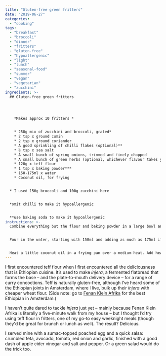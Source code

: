 ```yaml
---
title: "Gluten-free green fritters"
date: "2019-06-27"
categories: 
  - "cooking"
tags: 
  - "breakfast"
  - "broccoli"
  - "dinner"
  - "fritters"
  - "gluten-free"
  - "hypoallergenic"
  - "light"
  - "lunch"
  - "seasonal-food"
  - "summer"
  - "vegan"
  - "vegetarian"
  - "zucchini"
ingredients: >-
  ## Gluten-free green fritters




    *Makes approx 10 fritters *


    * 250g mix of zucchini and broccoli, grated*
    * 2 tsp x ground cumin
    * 2 tsp x ground coriander
    * A good sprinkling of chilli flakes (optional)**
    * ½ tsp x sea salt
    * A small bunch of spring onions, trimmed and finely chopped
    * A small bunch of green herbs (optional, whichever flavour takes your fancy)
    * 120g x teff flour
    * 1 tsp x baking powder***
    * 150-175ml x water
    * Coconut oil, for frying


  * I used 150g broccoli and 100g zucchini here


  *omit chilli to make it hypoallergenic


  **use baking soda to make it hypoallergenic
instructions: >-
  Combine everything but the flour and baking powder in a large bowl and mix together, then add the flour and baking powder and mix again until combined.


  Pour in the water, starting with 150ml and adding as much as 175ml if needed, mixing as you go. You’re looking for a thick, sturdy consistency. Not watery, but it shouldn’t be dry either – think of thick Greek yoghurt or something similar.


  Heat a little coconut oil in a frying pan over a medium heat. Add heaped tablespoons of the batter to the pan (starting with just one if you’re not sure of the consistency, and adding more water or more flour to adjust if necessary). Press the batter down to spread it out a bit. You want the fritters quite thin so the flour cooks through. Cook for 3-4 minutes on each side, until brown and cooked through.
---
```

I first encountered teff flour when I first encountered all the deliciousness that is Ethiopian cuisine. It’s used to make _injera_, a fermented flatbread that forms the base – and the plate-to-mouth delivery device – for a range of curry concoctions. Teff is naturally gluten-free, although I’ve heard some of the Ethiopian joints in Amsterdam, where I live, bulk up their _injera_ with cheaper wheat flour. (Side note: go to [Fenan Klein Afrika](https://www.facebook.com/FenanKleinAfrika/) for the best Ethiopian in Amsterdam.)

I haven’t quite dared to tackle _injera_ just yet – mainly because Fenan Klein Afrika is literally a five-minute walk from my house – but I thought I’d try using teff flour in fritters, one of my go-to easy weeknight meals (though they'd be great for brunch or lunch as well). The result? Delicious.

I served mine with a sumac-topped poached egg and a quick salsa: crumbled feta, avocado, tomato, red onion and garlic, finished with a good dash of apple cider vinegar and salt and pepper. Or a green salad would do the trick too.
